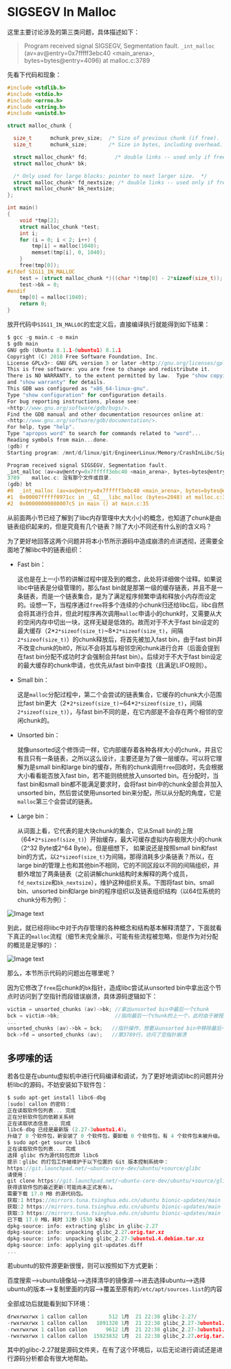 # SIGSEGV In Malloc

这里主要讨论涉及的第三类问题，具体描述如下：

> Program received signal SIGSEGV, Segmentation fault. `_int_malloc` (av=av@entry=0x7fffff3ebc40 <main_arena>, bytes=bytes@entry=4096) at malloc.c:3789

先看下代码和现象：

```c
#include <stdlib.h>
#include <stdio.h>
#include <errno.h>
#include <string.h>
#include <unistd.h>

struct malloc_chunk {

  size_t      mchunk_prev_size;  /* Size of previous chunk (if free).  */
  size_t      mchunk_size;       /* Size in bytes, including overhead. */

  struct malloc_chunk* fd;         /* double links -- used only if free. */
  struct malloc_chunk* bk;

  /* Only used for large blocks: pointer to next larger size.  */
  struct malloc_chunk* fd_nextsize; /* double links -- used only if free. */
  struct malloc_chunk* bk_nextsize;
};

int main()
{
    void *tmp[2]; 
    struct malloc_chunk *test;
    int i;
    for (i = 0; i < 2; i++) {
        tmp[i] = malloc(1040);
        memset(tmp[i], 0, 1040);
    }    
    free(tmp[0]);
#ifdef SIG11_IN_MALLOC
    test = (struct malloc_chunk *)((char *)tmp[0] - 2*sizeof(size_t));
    test->bk = 0;
#endif
    tmp[0] = malloc(1040);
	return 0;
}
```

放开代码中`SIG11_IN_MALLOC`的宏定义后，直接编译执行就能得到如下结果：

```c
$ gcc -g main.c -o main
$ gdb main
GNU gdb (Ubuntu 8.1.1-0ubuntu1) 8.1.1
Copyright (C) 2018 Free Software Foundation, Inc.
License GPLv3+: GNU GPL version 3 or later <http://gnu.org/licenses/gpl.html>
This is free software: you are free to change and redistribute it.
There is NO WARRANTY, to the extent permitted by law.  Type "show copying"
and "show warranty" for details.
This GDB was configured as "x86_64-linux-gnu".
Type "show configuration" for configuration details.
For bug reporting instructions, please see:
<http://www.gnu.org/software/gdb/bugs/>.
Find the GDB manual and other documentation resources online at:
<http://www.gnu.org/software/gdb/documentation/>.
For help, type "help".
Type "apropos word" to search for commands related to "word"...
Reading symbols from main...done.
(gdb) r
Starting program: /mnt/d/linux/git/EngineerLinux/Memory/CrashInLibc/Sig11InMalloc/code/main

Program received signal SIGSEGV, Segmentation fault.
_int_malloc (av=av@entry=0x7fffff3ebc40 <main_arena>, bytes=bytes@entry=2048) at malloc.c:3789
3789    malloc.c: 没有那个文件或目录.
(gdb) bt
#0  _int_malloc (av=av@entry=0x7fffff3ebc40 <main_arena>, bytes=bytes@entry=2048) at malloc.c:3789
#1  0x00007fffff0971cc in __GI___libc_malloc (bytes=2048) at malloc.c:3067
#2  0x00000000080007c5 in main () at main.c:35
```

从前面两小节已经了解到了libc内存管理中大大小小的概念，也知道了chunk是由链表组织起来的，但是究竟有几个链表？除了大小不同还有什么别的含义吗？

为了更好地回答这两个问题并将本小节所示源码中造成崩溃的点讲透彻，还需要全面地了解libc中的链表组织：

- Fast bin：

  这也是在上一小节的讲解过程中提及到的概念，此处将详细做个诠释。如果说libc中链表是分级管理的，那么fast bin就是那第一级的缓存链表，并且不是一条链表，而是一个链表集合，是为了满足程序频繁申请和释放小内存而设定的。设想一下，当程序通过`free`将多个连续的小chunk归还给libc后，libc自然会将其进行合并，但此时程序再次调用`malloc`申请小的chunk时，又需要从大的空闲内存中切出一块，这样无疑是低效的。故而对于不大于fast bin设定的最大缓存（2*`2*sizeof(size_t)`~8\*`2*sizeof(size_t)`，间隔`2*sizeof(size_t)`）的chunk释放后，将首先被加入fast bin，由于fast bin并不改变chunk的bit0，所以不会将其与相邻空闲chunk进行合并（后面会提到在fast bin分配不成功时才会强制合并fast bin）。后续对于不大于fast bin设定的最大缓存的chunk申请，也优先从fast bin中查找（且满足LIFO规则）。

- Small bin：

  这是`malloc`分配过程中，第二个会尝试的链表集合，它缓存的chunk大小范围比fast bin更大（2*`2*sizeof(size_t)`~64\*`2*sizeof(size_t)`，间隔`2*sizeof(size_t)`），与fast bin不同的是，在它内部是不会存在两个相邻的空闲chunk的。

- Unsorted bin：

  就像unsorted这个修饰词一样，它内部缓存着各种各样大小的chunk，并且它有且只有一条链表，之所以这么设计，主要还是为了做一层缓存。可以将它理解为是small bin和large bin的缓存，所有的chunk调用`free`回收时，先会根据大小看看能否放入fast bin，若不能则统统放入unsorted bin。在分配时，当fast bin和small bin都不能满足要求时，会将fast bin中的chunk全部合并加入unsorted bin，然后尝试使用unsorted bin来分配，所以从分配的角度，它是`malloc`第三个会尝试的链表。

- Large bin：

  从词面上看，它代表的是大块chunk的集合，它从Small bin的上限（64\*`2*sizeof(size_t)`）开始缓存，最大可缓存虚拟内存极限大小的chunk（2^32 Byte或2^64 Byte）。但是细想下， 如果说还是按照small bin和fast bin的方式，以`2*sizeof(size_t)`为间隔，那得消耗多少条链表？所以，在large bin的管理上也和其他bin不相同，它的不同区段以不同的间隔组织，并额外增加了两条链表（之前讲解chunk结构时未解释的两个成员，`fd_nextsize`和`bk_nextsize`），维护这种组织关系。下图将fast bin、small bin、unsorted bin和large bin的程序组织以及链表组织结构（以64位系统的chunk分布为例）：

![Image text](../../../img-storage/%E9%93%BE%E8%A1%A8%E7%BB%84%E7%BB%87.PNG)

到此，就已经将libc中对于内存管理的各种概念和结构基本解释清楚了，下面就看下真正的`malloc`流程（细节未完全展示，可能有些流程被忽略，但是作为对分配的概览是足够的）：

![Image text](../../../img-storage/malloc%E6%B5%81%E7%A8%8B.png)



那么，本节所示代码的问题出在哪里呢？

因为它修改了`free`后chunk的`bk`指针，造成libc尝试从unsorted bin中拿出这个节点时访问到了空指针而段错误崩溃，具体源码逻辑如下：

```c
victim = unsorted_chunks (av)->bk; //拿出unsorted bin中最后一个chunk
bck = victim->bk;                  //指向最后一个chunk的上一个，此时由于被程序破坏了，所以bck=0
...
unsorted_chunks (av)->bk = bck;   //指针操作，想要从unsorted bin中移除最后一个chunk节点
bck->fd = unsorted_chunks (av);   //第3789行，访问了空指针崩溃
```



## 多啰嗦的话

若各位是在ubuntu虚拟机中进行代码编译和调试，为了更好地调试libc的问题并分析libc的源码，不妨安装如下软件包：

```c
$ sudo apt-get install libc6-dbg
[sudo] callon 的密码：
正在读取软件包列表... 完成
正在分析软件包的依赖关系树
正在读取状态信息... 完成
libc6-dbg 已经是最新版 (2.27-3ubuntu1.4)。
升级了 0 个软件包，新安装了 0 个软件包，要卸载 0 个软件包，有 4 个软件包未被升级。
$ sudo apt-get source libc6
正在读取软件包列表... 完成
选择 glibc 作为源代码包而非 libc6
提示：glibc 的打包工作被维护于以下位置的 Git 版本控制系统中：
https://git.launchpad.net/~ubuntu-core-dev/ubuntu/+source/glibc
请使用：
git clone https://git.launchpad.net/~ubuntu-core-dev/ubuntu/+source/glibc
获得该软件包的最近更新(可能尚未正式发布)。
需要下载 17.0 MB 的源代码包。
获取:1 https://mirrors.tuna.tsinghua.edu.cn/ubuntu bionic-updates/main glibc 2.27-3ubuntu1.4 (dsc) [9,612 B]
获取:2 https://mirrors.tuna.tsinghua.edu.cn/ubuntu bionic-updates/main glibc 2.27-3ubuntu1.4 (tar) [15.9 MB]
获取:3 https://mirrors.tuna.tsinghua.edu.cn/ubuntu bionic-updates/main glibc 2.27-3ubuntu1.4 (diff) [1,091 kB]
已下载 17.0 MB，耗时 32秒 (530 kB/s)
dpkg-source: info: extracting glibc in glibc-2.27
dpkg-source: info: unpacking glibc_2.27.orig.tar.xz
dpkg-source: info: unpacking glibc_2.27-3ubuntu1.4.debian.tar.xz
dpkg-source: info: applying git-updates.diff
...
```

若ubuntu的软件源更新很慢，则可以按照如下方式更新：

百度搜索–>ubuntu镜像站–>选择清华的镜像源–>进去选择ubuntu—>选择ubuntu的版本–>复制里面的内容–>覆盖至原有的`/etc/apt/sources.list`的内容

全部成功后就能看到如下环境：

```c
drwxrwxrwx 1 callon callon       512 1月  21 22:38 glibc-2.27/
-rwxrwxrwx 1 callon callon   1091320 1月  21 22:38 glibc_2.27-3ubuntu1.4.debian.tar.xz*
-rwxrwxrwx 1 callon callon      9612 1月  21 22:38 glibc_2.27-3ubuntu1.4.dsc*
-rwxrwxrwx 1 callon callon  15923832 1月  21 22:38 glibc_2.27.orig.tar.xz*
```

其中的glibc-2.27就是源码文件夹，在有了这个环境后，以后无论进行调试还是进行源码分析都会有很大地帮助。

